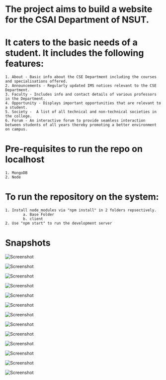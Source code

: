  # The project aims to build a website for the CSAI Department of NSUT. 

 # It caters to the basic needs of a student. It includes the following features:
    1. About - Basic info about the CSE Department including the courses and specialisations offered.
    2. Announcements - Regularly updated IMS notices relevant to the CSE Department.
    3. Faculty - Includes info and contact details of various professors in the Department.
    4. Opportunity - Displays important opportunities that are relevant to a student.
    5. Society -  A list of all technical and non-technical societies in the college.
    6. Forum - An interactive forum to provide seamless interaction between students of all years thereby promoting a better environment on campus.

 # Pre-requisites to run the repo on localhost
    1. MongoDB
    2. Node
 # To run the repository on the system:
    1. Install node_modules via "npm install" in 2 folders repsectively.
            a. Base Folder
            b. client
    2. Use "npm start" to run the development server  

 # Snapshots
   ![Screenshot](Snapshots/Homepage.jpg)

   ![Screenshot](Snapshots/About.jpg)

   ![Screenshot](Snapshots/Announcements.jpg)
   
   ![Screenshot](Snapshots/Faculty.jpg)
   
   ![Screenshot](Snapshots/Opportunites.jpg)
   
   ![Screenshot](Snapshots/Societies.jpg)
   
   ![Screenshot](Snapshots/Creators.jpg)
   
   ![Screenshot](Snapshots/Forum4.jpg)
   
   ![Screenshot](Snapshots/Forum1.jpg)
   
   ![Screenshot](Snapshots/Forum2.jpg)
   
   ![Screenshot](Snapshots/Forum3.jpg)
   
   ![Screenshot](Snapshots/Homepage.jpg)
   
   ![Screenshot](Snapshots/Homepage.jpg)
   







